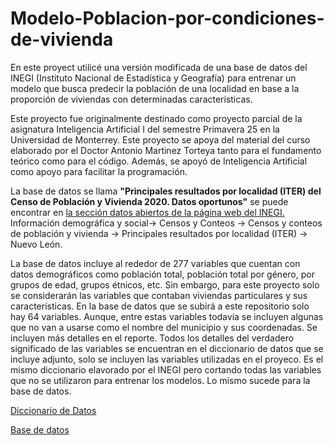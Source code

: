 # Modelo-Poblacion-por-condiciones-de-vivienda
En este proyect utilicé una versión modificada de una base de datos del INEGI (Instituto Nacional de Estadística y Geografía) para entrenar un modelo que busca predecir la población de una localidad en base a la proporción de viviendas con determinadas características.

Este proyecto fue originalmente destinado como proyecto parcial de la asignatura Inteligencia Artificial I del semestre Primavera 25 en la Universidad de Monterrey. 
Este proyecto se apoya del material del curso elaborado por el Doctor Antonio Martinez Torteya tanto para el fundamento teórico como para el código. Además, se apoyó de Inteligencia Artificial como apoyo para facilitar la programación. 

La base de datos se llama **"Principales resultados por localidad (ITER) del Censo de Población y Vivienda 2020. Datos oportunos"** se puede encontrar en [la sección datos abiertos de la página web del INEGI.](https://www.inegi.org.mx/datosabiertos/)
Información demográfica y social-> Censos y Conteos -> Censos y conteos de población y vivienda -> Principales resultados por localidad (ITER) -> Nuevo León.

La base de datos incluye al rededor de 277 variables que cuentan con datos demográficos como población total, población total por género, por grupos de edad, grupos étnicos, etc. Sin embargo, para este proyecto solo se considerarán las variables que contaban viviendas particulares y sus características. En la base de datos que se subirá a este repositorio solo hay 64 variables. Aunque, entre estas variables todavía se incluyen algunas que no van a usarse  como el nombre del municipio y sus coordenadas. Se incluyen más detalles en el reporte. 
Todos los detalles del verdadero significado de las variables se encuentran en el diccionario de datos que se incluye adjunto, solo se incluyen las variables utilizadas en el proyeco. Es el mismo diccionario elavorado por el INEGI pero cortando todas las variables que no se utilizaron para entrenar los modelos. Lo mismo sucede para la base de datos. 



[Diccionario de Datos](https://github.com/Ethan-R-R/Modelo-Poblacion-por-condiciones-de-vivienda/blob/ba0de9464cb4061c6480f209b9353cb9b3664a4d/diccionario_datos_iter_19CSV20.csv)

[Base de datos](https://github.com/Ethan-R-R/Modelo-Poblacion-por-condiciones-de-vivienda/blob/614fe5e51442e8d259dcfaa41cdc45c79564272c/conjunto_de_datos_iter_19CSV20.csv)
